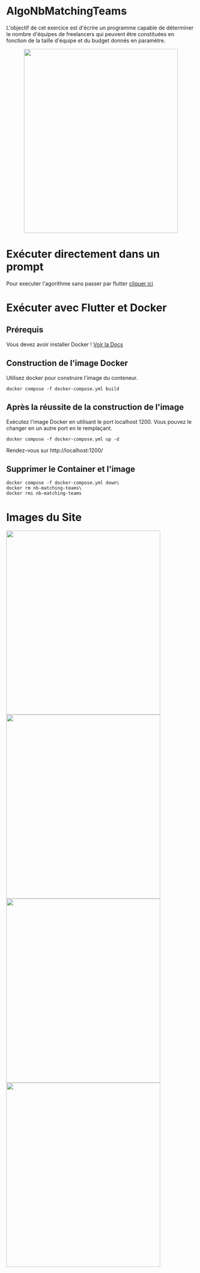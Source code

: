 # AlgoNbMatchingTeams
L'objectif de cet exercice est d'écrire un programme capable de déterminer le nombre d'équipes de freelancers qui peuvent être constituées en fonction de la taille d'équipe et du budget donnés en paramètre.

<center>
  <img src="https://github.com/LuCXaDs/nbMatchingTeams/assets/69203865/c5aa4533-71d9-4127-8d65-7e471a42164c" width="410" height="490" />
</center>

# Exécuter directement dans un prompt
Pour executer l'agorithme sans passer par flutter <a href="https://github.com/LuCXaDs/nbMatchingTeams/tree/main/AlgoNbMatchingTeams">cliquer ici<a/>


# Exécuter avec Flutter et Docker
## Prérequis
Vous devez avoir installer Docker ! <a href="https://docs.docker.com/engine/install/">Voir la Docs</a>
## Construction de l'image Docker
Utilisez docker pour construire l'image du conteneur.
```
docker compose -f docker-compose.yml build
```

## Après la réussite de la construction de l'image
Exécutez l'image Docker en utilisant le port localhost 1200. Vous pouvez le changer en un autre port en le remplaçant.
```
docker compose -f docker-compose.yml up -d
```

Rendez-vous sur http://localhost:1200/

## Supprimer le Container et l'image
```
docker compose -f docker-compose.yml down\
docker rm nb-matching-teams\
docker rmi nb-matching-teams
```


# Images du Site

<img src="https://github.com/LuCXaDs/nbMatchingTeams/assets/69203865/81458f01-483e-4bd4-b676-eb88ff7a3865" width="410" height="490" />

<img src="https://github.com/LuCXaDs/nbMatchingTeams/assets/69203865/2dba78f0-6cd3-480e-811d-adb96055997a" width="410" height="490" />

<img src="https://github.com/LuCXaDs/nbMatchingTeams/assets/69203865/79a48eb6-011f-4e7b-92e5-dd2e190eb975" width="410" height="490" />

<img src="https://github.com/LuCXaDs/nbMatchingTeams/assets/69203865/fe5b2164-bda3-4c26-b55d-6ae4f3aea3af" width="410" height="490" />

